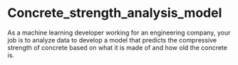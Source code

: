 # Concrete_strength_analysis_model
 As a machine learning developer working for an engineering company, your job is to analyze data to develop a model that predicts the compressive strength of concrete based on what it is made of and how old the concrete is.
